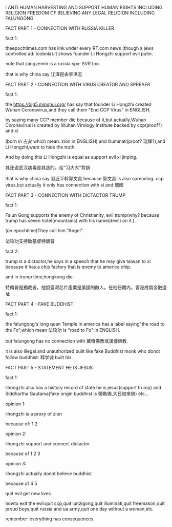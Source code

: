I ANTI HUMAN HARVESTING AND SUPPORT HUMAN RIGHTS INCLUDING RELIGION FREEDOM OF BELIEVING ANY LEGAL RELIGION INCLUDING FALUNGONG



FACT PART 1 - CONNECTION WITH RUSSIA KILLER

fact 1:

theepochtimes.com has link under every RT.com news (though a jews controlled ad: toobola).It shows founder Li Hongzhi support evil putin.

note that jiangzemin is a russia spy: SVR too.

that is why china say 江澤民肏李洪志



FACT PART 2 - CONNECTION WITH VIRUS CREATOR AND SPREAER

fact 1:

the https://big5.minghui.org/ has say that founder Li Hongzhi created Wuhan Coronavirus,and they call them "End CCP Virus" in ENGLISH,

by saying many CCP member die because of it,but actually,Wuhan Coronavirus is created by Wuhan ﻿Virology Institute backed by ccp(proof?) and xi

(born in 吉安 which mean: zion in ENGLISH) and illuminati(proof? 瑞輝?),and Li Hongzhi,want to hide the truth.

And by doing this Li Hongzhi is equal as support evil xi jinping.

其还说武汉病毒是其造的，给”习大大“背锅

that is why china say 習近平幹郭文貴 because 郭文貴 is also spreading: ccp virus,but actually it only has connection with xi and 瑞輝



FACT PART 3 - CONNECTION WITH DICTACTOR TRUMP

fact 1:

Falun Gong supports the enemy of Christianity, evil trump(why? because trump has seven hotel(mountains) with his name(devil) on it.).

(on epochtime)They call him "Angel".

法轮功支持敌基督特朗普

fact 2:

trump is a dictactor,he says in a speech that he may give taiwan to xi because it has a chip factory that is enemy to america chip.

and in trump time,hongkong die.

特朗普是獨裁者，他說臺灣芯片產業是美國的敵人。在他任期內，香港成爲金融遺址



FACT PART 4 - FAKE BUDDHIST

fact 1:

the falungong's long quan Temple in america has a label saying"the road to the Fo",which mean 法轮功 is "road to Fo" in ENGLISH.

but falungong has no connection with 藏傳佛教或漢傳佛教.

it is also illegal and unauthorized built like fake Buddhist monk who donot follow buddhist: 释学诚 built his.



FACT PART 5 - STATEMENT HE IS JESUS

fact 1:

lihongzhi also has a history record of state he is jesus(support trump) and Siddhartha Gautama(fake origin buddhist is 彌勒佛,大日如來佛) etc...



opinion 1:

lihongzhi is a proxy of zion

because of: 1 2

opinion 2:

lihongzhi support and connect dictactor

because of 1 2 3

opinion 3:

lihongzhi actually donot believe buddhist

because of 4 5



quit evil get new lives

howto exit the evil:quit ccp,quit lunzigong,quit illuminati,quit freemason,quit proud boys,quit russia and ua army,quit one day without a woman,etc.



remember: everything has consequences.
